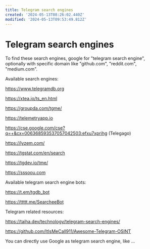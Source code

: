 ```yaml
---
title: Telegram search engines
created: '2024-05-13T08:26:02.440Z'
modified: '2024-05-13T09:53:49.812Z'
---
```


# Telegram search engines

To find these search engines, google for "telegram search engine", optionally with specific domain like "github.com", "reddit.com", "medium.com".

Available search engines:

https://www.telegramdb.org

https://xtea.io/ts_en.html

https://groupda.com/tgme/

https://telemetryapp.io

https://cse.google.com/cse?q=+&cx=006368593537057042503:efxu7xprihg (Telegago)

https://lyzem.com/

https://tgstat.com/en/search

https://tgdev.io/tme/

https://sssoou.com

Available telegram search engine bots:

https://t.em/tgdb_bot

https://ttttt.me/SearcheeBot

Telegram related resources:

https://taiha.dev/technology/telegram-search-engines/

https://github.com/ItIsMeCall911/Awesome-Telegram-OSINT

You can directly use Google as telegram search engine, like ...
